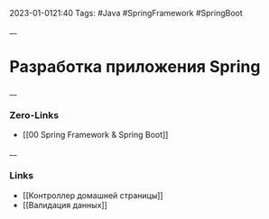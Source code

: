 2023-01-0121:40
Tags: #Java #SpringFramework #SpringBoot 

__
# Разработка приложения Spring

__
### Zero-Links
- [[00 Spring Framework & Spring Boot]]

__
### Links
- [[Контроллер домашней страницы]]
- [[Валидация данных]]

